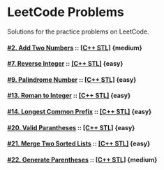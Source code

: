 # LeetCode Problems
Solutions for the practice problems on LeetCode.


#### [#2. Add Two Numbers](https://leetcode.com/problems/add-two-numbers/) :: [[C++ STL]](002.Add-Two-Numbers.STL) {medium}

#### [#7. Reverse Integer](https://leetcode.com/problems/reverse-integer/) :: [[C++ STL]](007.Reverse-Integer.STL) {easy}

#### [#9. Palindrome Number](https://leetcode.com/problems/palindrome-number/) :: [[C++ STL]](009.Palindrome-Number.STL) {easy}

#### [#13. Roman to Integer](https://leetcode.com/problems/roman-to-integer/) :: [[C++ STL]](013.Roman-to-Integer.STL) {easy}

#### [#14. Longest Common Prefix](https://leetcode.com/problems/longest-common-prefix/) :: [[C++ STL]](014.Longest-Common-Prefix.STL) {easy}

#### [#20. Valid Parantheses](https://leetcode.com/problems/valid-parentheses/) :: [[C++ STL]](020.Valid-Parantheses.STL) {easy}

#### [#21. Merge Two Sorted Lists](https://leetcode.com/problems/merge-two-sorted-lists/) :: [[C++ STL]](021.Merge-Two-Sorted-Lists.STL) {easy}

#### [#22. Generate Parentheses](https://leetcode.com/problems/generate-parentheses/) :: [[C++ STL]](022.Generate-Parentheses.STL) {medium}

